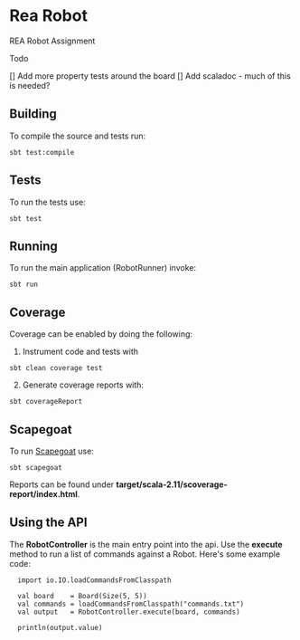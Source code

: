 # Rea Robot #

REA Robot Assignment

Todo

[] Add more property tests around the board
[] Add scaladoc - much of this is needed?

## Building

To compile the source and tests run:

```
sbt test:compile
```

## Tests

To run the tests use:

```
sbt test
```

## Running

To run the main application (RobotRunner) invoke:

```
sbt run
```

## Coverage

Coverage can be enabled by doing the following:

1. Instrument code and tests with

```
sbt clean coverage test
```

2. Generate coverage reports with:

```
sbt coverageReport
```

## Scapegoat


To run [Scapegoat](https://github.com/sksamuel/scapegoat) use:

```
sbt scapegoat
```

Reports can be found under __target/scala-2.11/scoverage-report/index.html__.

## Using the API

The __RobotController__ is the main entry point into the api. Use the __execute__ method to run a list of commands against a Robot. Here's some example code:

```
  import io.IO.loadCommandsFromClasspath

  val board    = Board(Size(5, 5))
  val commands = loadCommandsFromClasspath("commands.txt")
  val output   = RobotController.execute(board, commands)

  println(output.value)

```